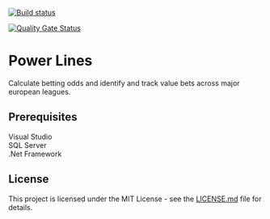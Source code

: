 [![Build status](https://johnwatson484.visualstudio.com/John%20D%20Watson/_apis/build/status/Power%20Lines)](https://johnwatson484.visualstudio.com/John%20D%20Watson/_build/latest?definitionId=8)

[![Quality Gate Status](https://sonarcloud.io/api/project_badges/measure?project=johnwatson484_power-lines&metric=alert_status)](https://sonarcloud.io/dashboard?id=johnwatson484_power-lines)

# Power Lines

Calculate betting odds and identify and track value bets across major european leagues.

## Prerequisites

Visual Studio  
SQL Server  
.Net Framework  

## License

This project is licensed under the MIT License - see the [LICENSE.md](LICENSE.md) file for details.
